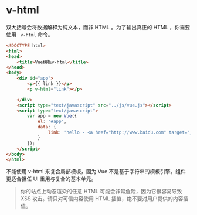 # v-html
双大括号会将数据解释为纯文本，而非 HTML 。为了输出真正的 HTML ，你需要使用 ` v-html` 命令。

```html
<!DOCTYPE html>
<html>
<head>
	<title>Vue模板v-html</title>
</head>
<body>
	<div id="app">
		<p>{{ link }}</p>
		<p v-html="link"></p>

	</div>
 	<script type="text/javascript" src="../js/vue.js"></script>
 	<script type="text/javascript">
 		var app = new Vue({
 			el: '#app',
 			data: {
 				link: 'hello - <a href="http://www.baidu.com" target="_blank">百度</a>'
 			}
 		});
 	</script>
</body>
</html>
```

不能使用 v-html 来复合局部模板，因为 Vue 不是基于字符串的模板引擎。组件更适合担任 UI 重用与复合的基本单元。

> 你的站点上动态渲染的任意 HTML 可能会非常危险，因为它很容易导致 XSS 攻击。请只对可信内容使用 HTML 插值，绝不要对用户提供的内容插值。
